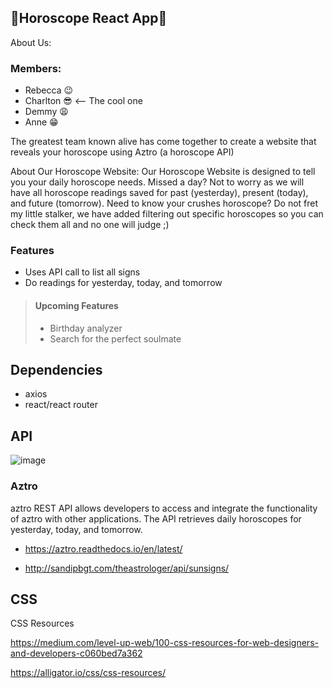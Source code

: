 ## :crystal_ball:Horoscope React App:crystal_ball:
About Us:

### Members:
- Rebecca :wink:
- Charlton :sunglasses:  <-- The cool one
- Demmy :weary:
- Anne :grin:

The greatest team known alive has come together to create a website that reveals your horoscope using Aztro (a horoscope API)

About Our Horoscope Website:
Our Horoscope Website is designed to tell you your daily horoscope needs. Missed a day? Not to worry as we will have all horoscope readings saved for past (yesterday), present (today), and future (tomorrow). Need to know your crushes horoscope? Do not fret my little stalker, we have added filtering out specific horoscopes so you can check them all and no one will judge ;)

### Features
 - Uses API call to list all signs
 - Do readings for yesterday, today, and tomorrow

>#### Upcoming Features
> - Birthday analyzer
> - Search for the perfect soulmate
 

 
## Dependencies

- axios
- react/react router



## API
![image](https://user-images.githubusercontent.com/97997227/163455679-4e212b17-0fe4-44dd-9542-a153d51362b9.png)
### Aztro

aztro REST API allows developers to access and integrate the functionality of aztro with other applications. The API retrieves daily horoscopes for yesterday, today, and tomorrow.
- https://aztro.readthedocs.io/en/latest/

- http://sandipbgt.com/theastrologer/api/sunsigns/

## CSS
CSS Resources 

https://medium.com/level-up-web/100-css-resources-for-web-designers-and-developers-c060bed7a362

https://alligator.io/css/css-resources/
